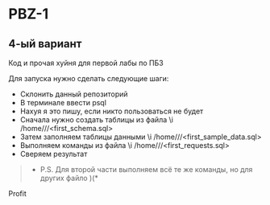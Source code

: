 # PBZ-1
## 4-ый вариант


Код и прочая хуйня для первой лабы по ПБЗ

Для запуска нужно сделать следующие шаги:

* Склонить данный репозиторий
* В терминале ввести psql
* Нахуя я это пишу, если никто пользоваться не будет
* Сначала нужно создать таблицы из файла \i /home/<user>/<path>/<first_schema.sql>
* Затем заполняем таблицы данными \i /home/<user>/<path>/<first_sample_data.sql>
* Выполняем команды из файла \i /home/<user>/<path>/<first_requests.sql>
* Сверяем результат

> * P.S. Для второй части выполняем всё те же команды, но для других файло )(*

Profit
